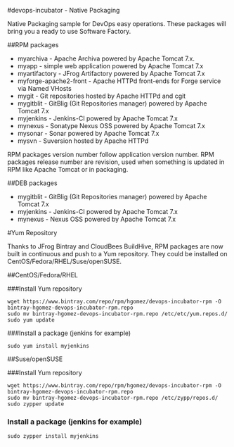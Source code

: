 #devops-incubator - Native Packaging

Native Packaging sample for DevOps easy operations.
These packages will bring you a ready to use Software Factory.

##RPM packages

* myarchiva - Apache Archiva powered by Apache Tomcat 7.x.
* myapp - simple web application powered by Apache Tomcat 7.x
* myartifactory - JFrog Artifactory powered by Apache Tomcat 7.x
* myforge-apache2-front - Apache HTTPd front-ends for Forge service via Named VHosts
* mygit - Git repositories hosted by Apache HTTPd and cgit
* mygitblit - GitBlig (Git Repositories manager) powered by Apache Tomcat 7.x
* myjenkins - Jenkins-CI powered by Apache Tomcat 7.x
* mynexus - Sonatype Nexus OSS powered by Apache Tomcat 7.x
* mysonar - Sonar powered by Apache Tomcat 7.x
* mysvn - Suversion hosted by Apache HTTPd

RPM packages version number follow application version number.
RPM packages release number are revision, used when something is updated in RPM like Apache Tomcat or in packaging.

##DEB packages

* mygitblit - GitBlig (Git Repositories manager) powered by Apache Tomcat 7.x
* myjenkins - Jenkins-CI powered by Apache Tomcat 7.x
* mynexus - Nexus OSS powered by Apache Tomcat 7.x

#Yum Repository

Thanks to JFrog Bintray and CloudBees BuildHive, RPM packages are now built in continuous and push to a Yum repository.
They could be installed on CentOS/Fedora/RHEL/Suse/openSUSE.

##CentOS/Fedora/RHEL

###Install Yum repository

    wget https://www.bintray.com/repo/rpm/hgomez/devops-incubator-rpm -O bintray-hgomez-devops-incubator-rpm.repo
    sudo mv bintray-hgomez-devops-incubator-rpm.repo /etc/etc/yum.repos.d/
    sudo yum update

###Install a package (jenkins for example)

    sudo yum install myjenkins

##Suse/openSUSE

###Install Yum repository

    wget https://www.bintray.com/repo/rpm/hgomez/devops-incubator-rpm -O bintray-hgomez-devops-incubator-rpm.repo
    sudo mv bintray-hgomez-devops-incubator-rpm.repo /etc/zypp/repos.d/
    sudo zypper update

### Install a package (jenkins for example)

    sudo zypper install myjenkins

